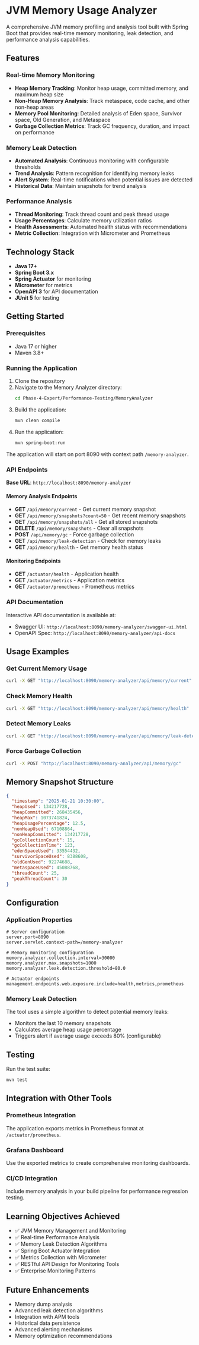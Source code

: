 # JVM Memory Usage Analyzer

A comprehensive JVM memory profiling and analysis tool built with Spring Boot that provides real-time memory monitoring, leak detection, and performance analysis capabilities.

## Features

### Real-time Memory Monitoring
- **Heap Memory Tracking**: Monitor heap usage, committed memory, and maximum heap size
- **Non-Heap Memory Analysis**: Track metaspace, code cache, and other non-heap areas
- **Memory Pool Monitoring**: Detailed analysis of Eden space, Survivor space, Old Generation, and Metaspace
- **Garbage Collection Metrics**: Track GC frequency, duration, and impact on performance

### Memory Leak Detection
- **Automated Analysis**: Continuous monitoring with configurable thresholds
- **Trend Analysis**: Pattern recognition for identifying memory leaks
- **Alert System**: Real-time notifications when potential issues are detected
- **Historical Data**: Maintain snapshots for trend analysis

### Performance Analysis
- **Thread Monitoring**: Track thread count and peak thread usage
- **Usage Percentages**: Calculate memory utilization ratios
- **Health Assessments**: Automated health status with recommendations
- **Metric Collection**: Integration with Micrometer and Prometheus

## Technology Stack

- **Java 17+**
- **Spring Boot 3.x**
- **Spring Actuator** for monitoring
- **Micrometer** for metrics
- **OpenAPI 3** for API documentation
- **JUnit 5** for testing

## Getting Started

### Prerequisites
- Java 17 or higher
- Maven 3.8+

### Running the Application

1. Clone the repository
2. Navigate to the Memory Analyzer directory:
   ```bash
   cd Phase-4-Expert/Performance-Testing/MemoryAnalyzer
   ```
3. Build the application:
   ```bash
   mvn clean compile
   ```
4. Run the application:
   ```bash
   mvn spring-boot:run
   ```

The application will start on port 8090 with context path `/memory-analyzer`.

### API Endpoints

**Base URL**: `http://localhost:8090/memory-analyzer`

#### Memory Analysis Endpoints

- **GET** `/api/memory/current` - Get current memory snapshot
- **GET** `/api/memory/snapshots?count=50` - Get recent memory snapshots
- **GET** `/api/memory/snapshots/all` - Get all stored snapshots
- **DELETE** `/api/memory/snapshots` - Clear all snapshots
- **POST** `/api/memory/gc` - Force garbage collection
- **GET** `/api/memory/leak-detection` - Check for memory leaks
- **GET** `/api/memory/health` - Get memory health status

#### Monitoring Endpoints

- **GET** `/actuator/health` - Application health
- **GET** `/actuator/metrics` - Application metrics
- **GET** `/actuator/prometheus` - Prometheus metrics

### API Documentation

Interactive API documentation is available at:
- Swagger UI: `http://localhost:8090/memory-analyzer/swagger-ui.html`
- OpenAPI Spec: `http://localhost:8090/memory-analyzer/api-docs`

## Usage Examples

### Get Current Memory Usage
```bash
curl -X GET "http://localhost:8090/memory-analyzer/api/memory/current"
```

### Check Memory Health
```bash
curl -X GET "http://localhost:8090/memory-analyzer/api/memory/health"
```

### Detect Memory Leaks
```bash
curl -X GET "http://localhost:8090/memory-analyzer/api/memory/leak-detection"
```

### Force Garbage Collection
```bash
curl -X POST "http://localhost:8090/memory-analyzer/api/memory/gc"
```

## Memory Snapshot Structure

```json
{
  "timestamp": "2025-01-21 10:30:00",
  "heapUsed": 134217728,
  "heapCommitted": 268435456,
  "heapMax": 1073741824,
  "heapUsagePercentage": 12.5,
  "nonHeapUsed": 67108864,
  "nonHeapCommitted": 134217728,
  "gcCollectionCount": 15,
  "gcCollectionTime": 123,
  "edenSpaceUsed": 33554432,
  "survivorSpaceUsed": 8388608,
  "oldGenUsed": 92274688,
  "metaspaceUsed": 45088768,
  "threadCount": 25,
  "peakThreadCount": 30
}
```

## Configuration

### Application Properties

```properties
# Server configuration
server.port=8090
server.servlet.context-path=/memory-analyzer

# Memory monitoring configuration
memory.analyzer.collection.interval=30000
memory.analyzer.max.snapshots=1000
memory.analyzer.leak.detection.threshold=80.0

# Actuator endpoints
management.endpoints.web.exposure.include=health,metrics,prometheus
```

### Memory Leak Detection

The tool uses a simple algorithm to detect potential memory leaks:
- Monitors the last 10 memory snapshots
- Calculates average heap usage percentage
- Triggers alert if average usage exceeds 80% (configurable)

## Testing

Run the test suite:
```bash
mvn test
```

## Integration with Other Tools

### Prometheus Integration
The application exports metrics in Prometheus format at `/actuator/prometheus`.

### Grafana Dashboard
Use the exported metrics to create comprehensive monitoring dashboards.

### CI/CD Integration
Include memory analysis in your build pipeline for performance regression testing.

## Learning Objectives Achieved

- ✅ JVM Memory Management and Monitoring
- ✅ Real-time Performance Analysis
- ✅ Memory Leak Detection Algorithms
- ✅ Spring Boot Actuator Integration
- ✅ Metrics Collection with Micrometer
- ✅ RESTful API Design for Monitoring Tools
- ✅ Enterprise Monitoring Patterns

## Future Enhancements

- Memory dump analysis
- Advanced leak detection algorithms
- Integration with APM tools
- Historical data persistence
- Advanced alerting mechanisms
- Memory optimization recommendations